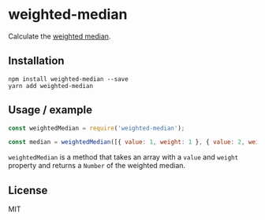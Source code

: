 # weighted-median

Calculate the [weighted median](https://en.wikipedia.org/wiki/Weighted_median).

## Installation

```shell
npm install weighted-median --save
yarn add weighted-median
```

## Usage / example

```js
const weightedMedian = require('weighted-median');

const median = weightedMedian([{ value: 1, weight: 1 }, { value: 2, weight: 2 }]);
```

`weightedMedian` is a method that takes an array with a `value` and `weight` property and returns a `Number` of the weighted median.

## License

MIT
